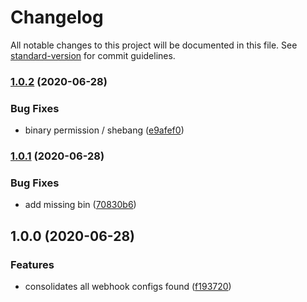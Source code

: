 # Changelog

All notable changes to this project will be documented in this file. See [standard-version](https://github.com/conventional-changelog/standard-version) for commit guidelines.

### [1.0.2](https://github.com/devtin/webhook-config-manager/compare/v1.0.1...v1.0.2) (2020-06-28)


### Bug Fixes

* binary permission / shebang ([e9afef0](https://github.com/devtin/webhook-config-manager/commit/e9afef096df477281ba679467a0e5a8dfad4627b))

### [1.0.1](https://github.com/devtin/webhook-config-manager/compare/v1.0.0...v1.0.1) (2020-06-28)


### Bug Fixes

* add missing bin ([70830b6](https://github.com/devtin/webhook-config-manager/commit/70830b618eb55797d26c69a71ebaa4d16027129c))

## 1.0.0 (2020-06-28)


### Features

* consolidates all webhook configs found ([f193720](https://github.com/devtin/webhook-config-manager/commit/f1937206644a146c7048b979390b292744610590))
